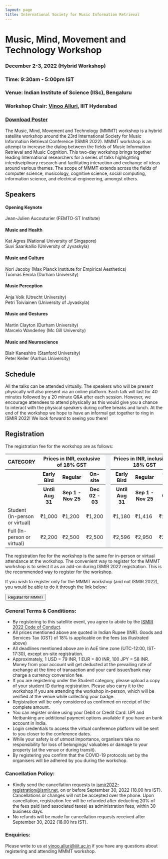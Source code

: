 ```yaml
---
layout: page
title: International Society for Music Information Retrieval
---
```

# Music, Mind, Movement and Technology Workshop
### December 2-3, 2022 (Hybrid Workshop)
### Time: 9:30am - 5:00pm IST 
### Venue: Indian Institute of Science (IISc), Bengaluru
### Workshop Chair: [Vinoo Alluri](https://www.iiit.ac.in/people/faculty/vinoo-alluri/), IIIT Hyderabad

### [**Download Poster**](../assets/MMMT_poster.pdf)

The Music, Mind, Movement and Technology (MMMT) workshop is a hybrid satellite workshop around the 23rd International Society for Music Information Retrieval Conference (ISMIR 2022). MMMT workshop is an attempt to increase the dialog between the fields of Music Information Retrieval and Music Cognition. This two-day workshop brings together leading International researchers for a series of talks highlighting interdisciplinary research and facilitating interaction and exchange of ideas around various themes. The scope of MMMT extends across the fields of computer science, musicology, cognitive science, social computing, information science, and electrical engineering, amongst others.

## Speakers

#### Opening Keynote
Jean-Julien Aucouturier (FEMTO-ST Institute)

#### Music and Health
Kat Agres (National University of Singapore)<br>
Suvi Saarikallio (University of Jyvaskyla)

#### Music and Culture
Nori Jacoby (Max Planck Institute for Empirical Aesthetics)<br>
Tuomas Eerola (Durham University)

#### Music Perception
Anja Volk (Utrecht University)<br>
Petri Toiviainen (University of Jyvaskyla)

#### Music and Gestures 
Martin Clayton (Durham University)<br>
Marcelo Wanderley (Mc Gill University)

#### Music and Neuroscience
Blair Kaneshiro (Stanford University)<br>
Peter Keller (Aarhus University)<br>

## Schedule

All the talks can be attended virtually. The speakers who will be present physically will also present via an online platform. Each talk will last for 40 minutes followed by a 20 minute Q&A after each session. However, we encourage attendees to attend physically as this would give you a chance to interact with the physical speakers during coffee breaks and lunch. At the end of the workshop we hope to have an informal get together to ring in ISMIR 2022! We look forward to seeing you there!

## Registration
The registration fee for the workshop are as follows:

<table class="reg">
  <tr class="reg">
    <th class="reg1">CATEGORY</th>
    <th class="reg1" colspan="3">Prices in INR, exclusive of 18% GST</th>
    <td bgcolor="#f2f3f4" rowspan="27" width="0.1"></td>
    <th class="reg1" colspan="3">Prices in INR, inclusive of 18% GST</th>
  </tr>
  <tr class="reg">
  	<th class="reg" rowspan="2"></th>
    <th class="reg">Early Bird</th>
    <th class="reg">Regular</th>
    <th class="reg">On-site</th>
    <th class="reg">Early Bird</th>
    <th class="reg">Regular</th>
    <th class="reg">On-site</th>
  </tr>
  <tr class="reg">
  	<th class="reg">Until Aug 31</th>
    <th class="reg">Sep 1 - Nov 25</th>
    <th class="reg">Dec 02 - 03</th>
    <th class="reg">Until Aug 31</th>
    <th class="reg">Sep 1 - Nov 25</th>
    <th class="reg">Dec 02 - 03</th>
  </tr>
  <tr class="reg">
  	<td class="reg">Student (In-person or virtual)</td>
    <td class="reg">&#8377;1,000</td>
    <td class="reg">&#8377;1,200</td>
    <td class="reg">&#8377;1,200</td>
    <td class="reg">&#8377;1,180</td>
    <td class="reg">&#8377;1,416</td>
    <td class="reg">&#8377;1,416</td>
  </tr>
  <tr class="reg">
    <td class="reg">Full (In-person or virtual)</td>
    <td class="reg">&#8377;2,200</td>
    <td class="reg">&#8377;2,500</td>
    <td class="reg">&#8377;2,500</td>
    <td class="reg">&#8377;2,596</td>
    <td class="reg">&#8377;2,950</td>
    <td class="reg">&#8377;2,950</td>
  </tr>
</table>

The registration fee for the workshop is the same for in-person or virtual attendance at the workshop. The convenient way to register for the MMMT workshop is to select it as an add-on during ISMIR 2022 registration. This is the recommended way to register for the workshop.

If you wish to register only for the MMMT workshop (and not ISMIR 2022), you would be able to do it through the link below: 

<a href="https://www.townscript.com/e/mmmt-workshop-register" target="_blank"><button class="reg">Register for MMMT</button></a>
<br>

### General Terms & Conditions:
* By registering to this satellite event, you agree to abide by the [ISMIR 2022 Code of Conduct](https://ismir2022.ismir.net/codeofconduct).
* All prices mentioned above are quoted in Indian Rupee (INR). Goods and Services Tax (GST) of 18% is applicable on the fees (as illustrated above)
* All deadlines mentioned above are in AoE time zone (UTC-12:00, IST-17:30), except on-site registration. 
* Approximately, 1 USD = 79 INR, 1 EUR = 80 INR, 100 JPY = 58 INR. Money from your account will get deducted at the prevailing rate of exchange at the time of transaction and your card issuer/bank may charge a currency conversion fee.
* If you are registering under the Student category, please upload a copy of your student ID during registration. Please also carry it to the workshop if you are attending the workshop in-person, which will be verified at the venue while collecting your badge.
* Registration will be only considered as confirmed on receipt of the complete amount.
* You can register online using your Debit or Credit Card. UPI and Netbanking are additional payment options available if you have an bank account in India.
* Login credentials to access the virtual conference platform will be sent to you closer to the conference dates.
* While your safety is of utmost importance, organisers take no responsibility for loss of belongings/ valuables or damage to your property (at the venue or during transit).
* By registering you confirm that the COVID-19 protocols set by the organisers will be adhered by you during the workshop.

### Cancellation Policy:							
* Kindly send the cancellation requests to [ismir2022-registration@ismir.net](mailto:ismir2022-registration@ismir.net), on or before September 30, 2022 (18.00 hrs IST). Cancellations or changes will not be accepted over the phone. Upon cancellation, registration fee will be refunded after deducting 20% of the fees paid (and associated taxes) as administration fees, within 30 business days.
* No refunds will be made for cancellation requests received after September 30, 2022 (18.00 hrs IST).

### Enquiries:
Please write to us at [vinoo.alluri@iiit.ac.in](mailto:vinoo.alluri@iiit.ac.in) if you have any questions about registering and attending MMMT workshop.

<br>
